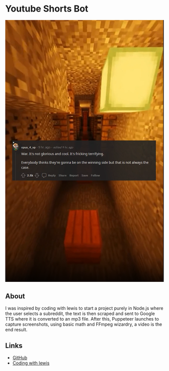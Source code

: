 # Youtube Shorts Bot

![Youtube Shorts Bot](../images/yt-shorts-bot.png)

## About

I was inspired by coding with lewis to start a project purely in Node.js where the user selects a subreddit, the text is then scraped and sent to Google TTS where it is converted to an mp3 file. After this, Puppeteer launches to capture screenshots, using basic math and FFmpeg wizardry, a video is the end result.

## Links

- [GitHub](https://github.com/skudunter/reddit-bot/)
- [Coding with lewis](https://www.youtube.com/watch?v=3gjcY_00U1w)
